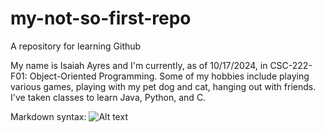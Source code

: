 # my-not-so-first-repo
A repository for learning Github

My name is Isaiah Ayres and I'm currently, as of 10/17/2024, in CSC-222-F01: Object-Oriented Programming. Some of my hobbies include playing various games, playing with my pet dog and cat, hanging out with friends. I've taken classes to learn Java, Python, and C.

Markdown syntax: ![Alt text](https://i.natgeofe.com/n/4f5aaece-3300-41a4-b2a8-ed2708a0a27c/domestic-dog_thumb_square.jpg)
